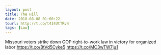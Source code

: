 ```yaml
---
layout: post
title: The Hill
date: 2018-08-08 01:00:22
tourl: http://t.co/t414UtTRv4
tags: [Law]
---
```

Missouri voters strike down GOP right-to-work law in victory for organized labor https://t.co/8tVd5Cyke5 https://t.co/MC3wTW7ju1
